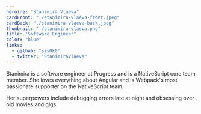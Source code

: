 ```yaml
---
heroine: "Stanimira Vlaeva"
cardFront: "./stanimira-vlaeva-front.jpeg"
cardBack: "./stanimira-vlaeva-back.jpeg"
thumbnail: "./stanimira-vlaeva.png"
title: "Software Engineer"
color: "blue"
links:
  - github: "sis0k0"
  - twitter: "StanimiraVlaeva"
---
```


Stanimira is a software engineer at Progress and is a NativeScript core team member. She loves everything about Angular and is Webpack's most passionate supporter on the NativeScript team.

Her superpowers include debugging errors late at night and obsessing over old movies and gigs.
